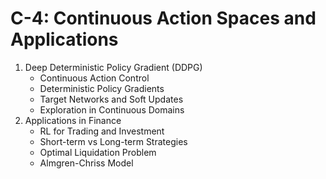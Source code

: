 # C-4: Continuous Action Spaces and Applications

1. Deep Deterministic Policy Gradient (DDPG)
   - Continuous Action Control
   - Deterministic Policy Gradients
   - Target Networks and Soft Updates
   - Exploration in Continuous Domains
2. Applications in Finance
   - RL for Trading and Investment
   - Short-term vs Long-term Strategies
   - Optimal Liquidation Problem
   - Almgren-Chriss Model